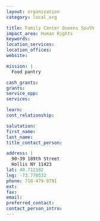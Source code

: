 ```yaml
---
layout: organization
category: local_org

title: Family Center Queens South
impact_area: Human Rights
keywords: 
location_services: 
location_offices: 
website: 

mission: |
  Food pantry

cash_grants: 
grants: 
service_opp: 
services: 

learn: 
cont_relationship: 

salutation: 
first_name: 
last_name: 
title_contact_person: 

address: |
  90-39 189th Street  
  Hollis NY 11423
lat: 40.712102
lng: -73.770532
phone: 718-479-8791
ext: 
fax: 
email: 
preferred_contact: 
contact_person_intro: 
---
```

